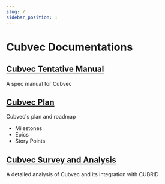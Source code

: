 ```yaml
---
slug: /
sidebar_position: 1
---
```


# Cubvec Documentations

## [Cubvec Tentative Manual](https://cubvec.github.io/cubrid-vec-manual-sphinx)

A spec manual for Cubvec

## [Cubvec Plan](https://cubvec.github.io/cubvec-plan)

Cubvec's plan and roadmap

- Milestones
- Epics
- Story Points

## [Cubvec Survey and Analysis](https://cubvec.github.io/cubvec-integration-guide)

A detailed analysis of Cubvec and its integration with CUBRID
